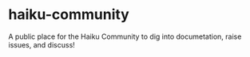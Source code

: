 # haiku-community
A public place for the Haiku Community to dig into documetation, raise issues, and discuss!
